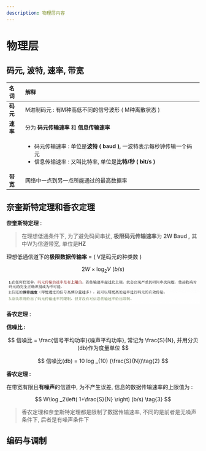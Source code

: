 ```yaml
---
description: 物理层内容
---
```


# 物理层

## 码元, 波特, 速率, 带宽

<table>
  <thead>
    <tr>
      <th style="text-align:left">&#x540D;&#x8BCD;</th>
      <th style="text-align:left">&#x89E3;&#x91CA;</th>
    </tr>
  </thead>
  <tbody>
    <tr>
      <td style="text-align:left"><b>&#x7801;&#x5143;</b>
      </td>
      <td style="text-align:left">M&#x8FDB;&#x5236;&#x7801;&#x5143; : &#x6709;M&#x79CD;&#x9AD8;&#x4F4E;&#x4E0D;&#x540C;&#x7684;&#x4FE1;&#x53F7;&#x6CE2;&#x5F62;
        ( M&#x79CD;&#x79BB;&#x6563;&#x72B6;&#x6001; )</td>
    </tr>
    <tr>
      <td style="text-align:left"><b>&#x901F;&#x7387;</b>
      </td>
      <td style="text-align:left">&#x5206;&#x4E3A; <b>&#x7801;&#x5143;&#x4F20;&#x8F93;&#x901F;&#x7387;</b> &#x548C; <b>&#x4FE1;&#x606F;&#x4F20;&#x8F93;&#x901F;&#x7387;</b> 
      </td>
    </tr>
    <tr>
      <td style="text-align:left"></td>
      <td style="text-align:left">
        <ul>
          <li>&#x7801;&#x5143;&#x4F20;&#x8F93;&#x901F;&#x7387; : &#x5355;&#x4F4D;&#x662F;<b>&#x6CE2;&#x7279; ( baud ), </b>&#x4E00;&#x6CE2;&#x7279;&#x8868;&#x793A;&#x6BCF;&#x79D2;&#x949F;&#x4F20;&#x8F93;&#x4E00;&#x4E2A;&#x7801;&#x5143;</li>
          <li>&#x4FE1;&#x606F;&#x4F20;&#x8F93;&#x901F;&#x7387; : &#x53C8;&#x53EB;&#x6BD4;&#x7279;&#x7387;,
            &#x5355;&#x4F4D;&#x662F;<b>&#x6BD4;&#x7279;/&#x79D2; ( bit/s )</b>
          </li>
        </ul>
      </td>
    </tr>
    <tr>
      <td style="text-align:left"><b>&#x5E26;&#x5BBD;</b>
      </td>
      <td style="text-align:left">&#x7F51;&#x7EDC;&#x4E2D;&#x4E00;&#x70B9;&#x5230;&#x53E6;&#x4E00;&#x70B9;&#x6240;&#x80FD;&#x901A;&#x8FC7;&#x7684;&#x6700;&#x9AD8;&#x6570;&#x636E;&#x7387;</td>
    </tr>
  </tbody>
</table>

## 奈奎斯特定理和香农定理

**奈奎斯特定理** : 

> 在理想低通条件下, 为了避免码间串扰, **极限码元传输速率**为 **2W Baud ,** 其中W为信道带宽, 单位是**HZ**

理想低通信道下的**极限数据传输率**  = \( V是码元的种类数 \)

$$
2W\times \log _2V\,\,\left( b/s \right)  \tag{1}
$$

![&#x4ECE;&#x5948;&#x594E;&#x65AF;&#x7279;&#x5B9A;&#x7406;&#x4E2D;&#x53EF;&#x4EE5;&#x5F97;&#x51FA;&#x7684;&#x7ED3;&#x8BBA;](.gitbook/assets/image.png)

**香农定理** : 

**信噪比 :**  

$$
信噪比 = \frac{信号平均功率}{噪声平均功率}, 常记为 \frac{S}{N}, 并用分贝(db)作为度量单位
$$

$$
信噪比(db) = 10 log _{10} (\frac{S}{N})\tag{2}
$$

**香农定理 :** 

在带宽有限且**有噪声**的信道中, 为不产生误差, 信息的数据传输速率的上限值为 : 

$$
W\log _2\left( 1+\frac{S}{N} \right)  (b/s) \tag{3}
$$

> 香农定理和奈奎斯特定理都是限制了数据传输速率, 不同的是前者是无噪声条件下, 后者是有噪声条件下

## 编码与调制





